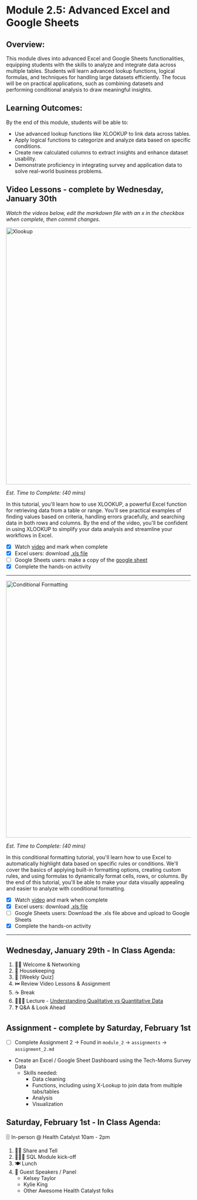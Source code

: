 # Module 2.5: Advanced Excel and Google Sheets 

## Overview:

This module dives into advanced Excel and Google Sheets functionalities, equipping students with the skills to analyze and integrate data across multiple tables. Students will learn advanced lookup functions, logical formulas, and techniques for handling large datasets efficiently. The focus will be on practical applications, such as combining datasets and performing conditional analysis to draw meaningful insights.

## Learning Outcomes:  

By the end of this module, students will be able to:

* Use advanced lookup functions like XLOOKUP to link data across tables.
* Apply logical functions to categorize and analyze data based on specific conditions.
* Create new calculated columns to extract insights and enhance dataset usability.
* Demonstrate proficiency in integrating survey and application data to solve real-world business problems.

## Video Lessons - complete by Wednesday, January 30th

_Watch the videos below, edit the markdown file with an x in the checkbox when complete, then commit changes._



<a href="https://www.youtube.com/watch?v=Z7hPEwCzk2s&list=PLUaB-1hjhk8Hyd5NiPQ9CND82vNodlFF5&index=3" target="_blank" rel="noopener noreferrer">
    <img src="https://github.com/user-attachments/assets/3c7c781f-1913-44f8-81a5-00982f0d4c6a" alt="Xlookup" width="700">
</a>

_Est. Time to Complete: (40 mins)_

In this tutorial, you'll learn how to use XLOOKUP, a powerful Excel function for retrieving data from a table or range. You'll see practical examples of finding values based on criteria, handling errors gracefully, and searching data in both rows and columns. By the end of the video, you'll be confident in using XLOOKUP to simplify your data analysis and streamline your workflows in Excel.

- [X] Watch [video](https://www.youtube.com/watch?v=Z7hPEwCzk2s&list=PLUaB-1hjhk8Hyd5NiPQ9CND82vNodlFF5&index=3) and mark when complete
- [X] Excel users: download [.xls file](https://github.com/AlexTheAnalyst/Excel-Tutorial/blob/main/Data%20Cleaning%20Excel%20Tutorial.xlsx)
- [ ] Google Sheets users: make a copy of the [google sheet](https://docs.google.com/spreadsheets/d/1EkdWcu_bYk6DgJ53HQcPxBlTPsKxtwgxM9EpK6Rp8lI/edit?usp=sharing)
- [X] Complete the hands-on activity

---- 

<a href="https://www.youtube.com/watch?v=_eZRkmRfVTM&list=PLUaB-1hjhk8Hyd5NiPQ9CND82vNodlFF5&index=4" target="_blank" rel="noopener noreferrer">
    <img src="https://github.com/user-attachments/assets/5161aee9-6d0b-4043-acd9-2eb88b793cb6" alt="Conditional Formatting" width="700">
</a>

_Est. Time to Complete: (40 mins)_

In this conditional formatting tutorial, you'll learn how to use Excel to automatically highlight data based on specific rules or conditions. We'll cover the basics of applying built-in formatting options, creating custom rules, and using formulas to dynamically format cells, rows, or columns. By the end of this tutorial, you'll be able to make your data visually appealing and easier to analyze with conditional formatting.

- [X] Watch [video](https://www.youtube.com/watch?v=_eZRkmRfVTM&list=PLUaB-1hjhk8Hyd5NiPQ9CND82vNodlFF5&index=4) and mark when complete
- [X] Excel users: download [.xls file](https://github.com/AlexTheAnalyst/Excel-Tutorial/blob/main/Conditional%20Formatting%20Excel%20Tutorial%20File.xlsx)
- [ ] Google Sheets users: Download the .xls file above and upload to Google Sheets 
- [X] Complete the hands-on activity

----


## Wednesday, January 29th - In Class Agenda: 

1) 👯‍♀️ Welcome & Networking 
2) 🧹 Housekeeping  
3) 📝 [Weekly Quiz]
4) ⏮️ Review Video Lessons & Assignment 
5) ☕️ Break 
6) 👩🏻‍🏫 Lecture - [Understanding Qualitative vs Quantitative Data](https://docs.google.com/presentation/d/1ksIWDUsOFcPkcjhsgr5guBcwtNfK7O2_dNAZqoF2Ohw/edit#slide=id.g28374011be7_0_143)   
7) ❓ Q&A & Look Ahead 

## Assignment - complete by Saturday, February 1st

- [ ] Complete Assignment 2 -> Found in `module_2` -> `assignments` -> `assignment_2.md` 

* Create an Excel / Google Sheet Dashboard using the Tech-Moms Survey Data
  * Skills needed:
     * Data cleaning 
     * Functions, including using X-Lookup to join data from multiple tabs/tables 
     * Analysis 
     * Visualization 
  
## Saturday, February 1st - In Class Agenda: 

🗄️ In-person @ Health Catalyst 10am - 2pm 
1) 🙌🏻 Share and Tell
2) 👩🏻‍💻 SQL Module kick-off
3) 🍽️ Lunch
4) 💃 Guest Speakers / Panel 
   * Kelsey Taylor 
   * Kylie King 
   * Other Awesome Health Catalyst folks 
